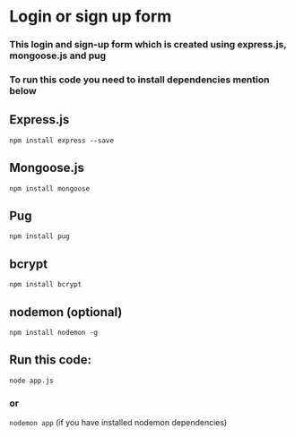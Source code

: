 # Login or sign up form
### This login and sign-up form which is created using express.js, mongoose.js and pug

### To run this code you need to install dependencies mention below

## Express.js
`npm install express --save`

## Mongoose.js
`npm install mongoose`

## Pug
`npm install pug`

## bcrypt
`npm install bcrypt`

## nodemon (optional)
`npm install nodemon -g`

## Run this code:

`node app.js`

### or

`nodemon app` (if you have installed nodemon dependencies)
